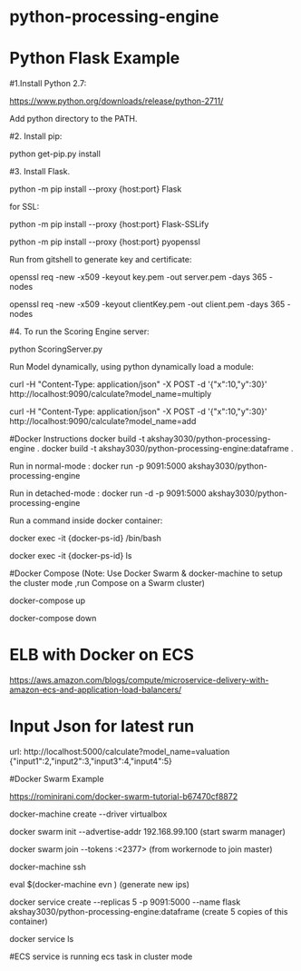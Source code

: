 # python-processing-engine

# Python Flask Example

#1.Install Python 2.7:

https://www.python.org/downloads/release/python-2711/

Add python directory to the PATH.


#2. Install pip:

python get-pip.py install

#3. Install Flask.

python -m pip install --proxy {host:port} Flask

for SSL:

python -m pip install --proxy {host:port} Flask-SSLify

python -m pip install --proxy {host:port} pyopenssl

Run from gitshell to generate key and certificate:

openssl req -new -x509 -keyout key.pem -out server.pem -days 365 -nodes

openssl req -new -x509 -keyout clientKey.pem -out client.pem -days 365 -nodes

#4. To run the Scoring Engine server:

python ScoringServer.py

Run Model dynamically, using python dynamically load a module:

curl -H "Content-Type: application/json" -X POST -d '{"x":10,"y":30}' http://localhost:9090/calculate?model_name=multiply

curl -H "Content-Type: application/json" -X POST -d '{"x":10,"y":30}' http://localhost:9090/calculate?model_name=add

#Docker Instructions
docker build -t akshay3030/python-processing-engine .
docker build -t akshay3030/python-processing-engine:dataframe .

Run in normal-mode : docker run -p 9091:5000 akshay3030/python-processing-engine

Run in detached-mode : docker run -d -p 9091:5000 akshay3030/python-processing-engine


Run a command inside docker container:

docker exec -it {docker-ps-id} /bin/bash

docker exec -it {docker-ps-id} ls

#Docker Compose (Note: Use Docker Swarm & docker-machine to setup the cluster mode ,run Compose on a Swarm cluster)

docker-compose up

docker-compose down

# ELB with Docker on ECS
https://aws.amazon.com/blogs/compute/microservice-delivery-with-amazon-ecs-and-application-load-balancers/

# Input Json for latest run

url: http://localhost:5000/calculate?model_name=valuation
{"input1":2,"input2":3,"input3":4,"input4":5}	

#Docker Swarm Example

https://rominirani.com/docker-swarm-tutorial-b67470cf8872

docker-machine create --driver virtualbox <machine-name>

docker swarm init --advertise-addr 192.168.99.100 (start swarm manager)

docker swarm join --tokens <ssh-keys> <ip>:<2377> (from workernode to join master)

docker-machine ssh <machine-name>

eval $(docker-machine evn <machine>) (generate new ips)

docker service create --replicas 5 -p 9091:5000 --name flask akshay3030/python-processing-engine:dataframe  (create 5 copies of this container)

docker service ls

#ECS service is running ecs task in cluster mode
